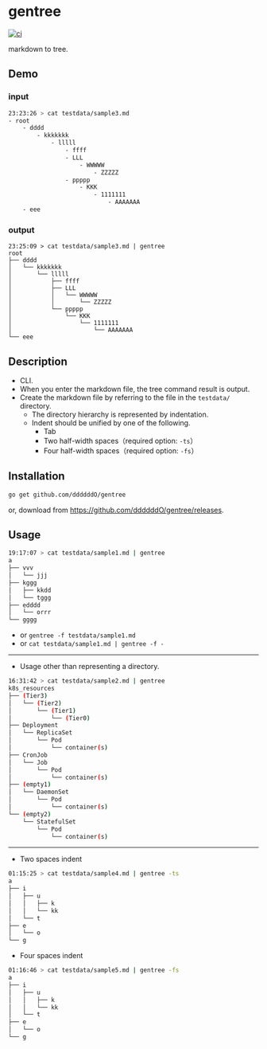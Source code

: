 # gentree

[![ci](https://github.com/ddddddO/gentree/actions/workflows/ci.yaml/badge.svg)](https://github.com/ddddddO/gentree/actions/workflows/ci.yaml)

markdown to tree.


## Demo

### input

```sh
23:23:26 > cat testdata/sample3.md
- root
	- dddd
		- kkkkkkk
			- lllll
				- ffff
				- LLL
					- WWWWW
						- ZZZZZ
				- ppppp
					- KKK
						- 1111111
							- AAAAAAA
	- eee
```

### output

```
23:25:09 > cat testdata/sample3.md | gentree
root
├── dddd
│   └── kkkkkkk
│       └── lllll
│           ├── ffff
│           ├── LLL
│           │   └── WWWWW
│           │       └── ZZZZZ
│           └── ppppp
│               └── KKK
│                   └── 1111111
│                       └── AAAAAAA
└── eee
```



## Description
- CLI.
- When you enter the markdown file, the tree command result is output.
- Create the markdown file by referring to the file in the `testdata/` directory.
    - The directory hierarchy is represented by indentation.
    - Indent should be unified by one of the following.
        - Tab
        - Two half-width spaces（required option: `-ts`）
        - Four half-width spaces（required option: `-fs`）

## Installation
```sh
go get github.com/ddddddO/gentree
```

or, download from https://github.com/ddddddO/gentree/releases.


## Usage

```sh
19:17:07 > cat testdata/sample1.md | gentree
a
├── vvv
│   └── jjj
├── kggg
│   ├── kkdd
│   └── tggg
├── edddd
│   └── orrr
└── gggg
```

- or `gentree -f testdata/sample1.md`<br>
- or `cat testdata/sample1.md | gentree -f -`

---

- Usage other than representing a directory.

```sh
16:31:42 > cat testdata/sample2.md | gentree
k8s_resources
├── (Tier3)
│   └── (Tier2)
│       └── (Tier1)
│           └── (Tier0)
├── Deployment
│   └── ReplicaSet
│       └── Pod
│           └── container(s)
├── CronJob
│   └── Job
│       └── Pod
│           └── container(s)
├── (empty1)
│   └── DaemonSet
│       └── Pod
│           └── container(s)
└── (empty2)
    └── StatefulSet
        └── Pod
            └── container(s)
```

---
- Two spaces indent

```sh
01:15:25 > cat testdata/sample4.md | gentree -ts
a
├── i
│   ├── u
│   │   ├── k
│   │   └── kk
│   └── t
├── e
│   └── o
└── g
```

- Four spaces indent

```sh
01:16:46 > cat testdata/sample5.md | gentree -fs
a
├── i
│   ├── u
│   │   ├── k
│   │   └── kk
│   └── t
├── e
│   └── o
└── g
```

